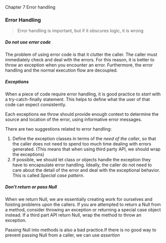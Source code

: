 Chapter 7 Error handling

### Error Handling
>Error handling is important, but if it obscures logic, it is wrong

##### Do not use error code
The problem of using error code is that it clutter the caller. The caller must immediately check and deal with the errors. For this reason, it is better to throw an exception when you encounter an error. Furthermore, the error handling and the normal execution flow are decoupled. 

##### Exceptions
When a piece of code require error handling, it is good practice to *start* with a try-catch-finally statement. This helps to define what the user of that code can expect consistently. 

Each exceptions we throw should provide enough context to determine the source and location of the error, using informative error messages.

There are two suggestions related to error handling:
1. Define the exception classes in terms of the *need of the caller*, so that the caller does not need to spend too much time dealing with errors generated. (This means that when using third party API, we should wrap the exceptions)
2. If possible, we should let class or objects handle the exception they have to encapsulate error handling. Ideally, the caller do not need to care about the detail of the error and deal with the exceptional behavior. This is called *Special case pattern*.

##### Don't return or pass Null
When we return Null, we are essentially creating work for ourselves and foisting problems upon the callers. If you are attempted to return a Null from a method, consider throwing an exception or returning a special case object instead. If a third part API return Null, wrap the method to throw an exception. 

Passing Null into methods is also a bad practice.If there is no good way to prevent passing Null from a caller, we can use *assertion*